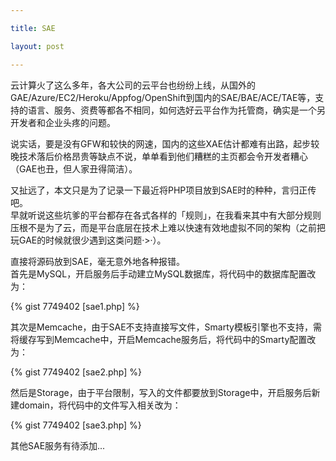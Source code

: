 ```yaml
---

title: SAE

layout: post

---
```

云计算火了这么多年，各大公司的云平台也纷纷上线，从国外的GAE/Azure/EC2/Heroku/Appfog/OpenShift到国内的SAE/BAE/ACE/TAE等，支持的语言、服务、资费等都各不相同，如何选好云平台作为托管商，确实是一个另开发者和企业头疼的问题。

说实话，要是没有GFW和较快的网速，国内的这些XAE估计都难有出路，起步较晚技术落后价格昂贵等缺点不说，单单看到他们糟糕的主页都会令开发者糟心（GAE也丑，但人家丑得简洁）。

又扯远了，本文只是为了记录一下最近将PHP项目放到SAE时的种种，言归正传吧。  
早就听说这些坑爹的平台都存在各式各样的「规则」，在我看来其中有大部分规则压根不是为了云，而是平台底层在技术上难以快速有效地虚拟不同的架构（之前把玩GAE的时候就很少遇到这类问题·>·）。

直接将源码放到SAE，毫无意外地各种报错。  
首先是MySQL，开启服务后手动建立MySQL数据库，将代码中的数据库配置改为：

{% gist 7749402 [sae1.php] %}

其次是Memcache，由于SAE不支持直接写文件，Smarty模板引擎也不支持，需将缓存写到Memcache中，开启Memcache服务后，将代码中的Smarty配置改为：

{% gist 7749402 [sae2.php] %}

然后是Storage，由于平台限制，写入的文件都要放到Storage中，开启服务后新建domain，将代码中的文件写入相关改为：

{% gist 7749402 [sae3.php] %}

其他SAE服务有待添加...